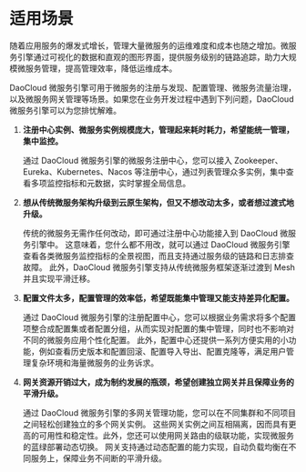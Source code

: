 # 适用场景

随着应用服务的爆发式增长，管理大量微服务的运维难度和成本也随之增加。微服务引擎通过可视化的数据和直观的图形界面，提供服务级别的链路追踪，助力大规模微服务管理，提高管理效率，降低运维成本。

DaoCloud 微服务引擎可用于微服务的注册与发现、配置管理、微服务流量治理，以及微服务网关管理等场景。如果您在业务开发过程中遇到下列问题，DaoCloud 微服务引擎可以为您排忧解难。

1. **注册中心实例、微服务实例规模庞大，管理起来耗时耗力，希望能统一管理，集中监控。**

    通过 DaoCloud 微服务引擎的微服务注册中心，您可以接入 Zookeeper、Eureka、Kubernetes、Nacos 等注册中心，通过列表管理众多实例，集中查看多项监控指标和元数据，实时掌握全局信息。

2. **想从传统微服务架构升级到云原生架构，但又不想改动太多，或者想过渡式地升级。**

    传统的微服务无需作任何改动，即可通过注册中心功能接入到 DaoCloud 微服务引擎中。
    这意味着，您什么都不用改，就可以通过 DaoCloud 微服务引擎查看各类微服务监控指标的全景视图，而且支持通过服务级的链路和日志排查故障。
    此外，DaoCloud 微服务引擎支持从传统微服务框架逐渐过渡到 Mesh 并且实现平滑迁移。

3. **配置文件太多，配置管理的效率低，希望既能集中管理又能支持差异化配置。**

    通过 DaoCloud 微服务引擎的注册配置中心，您可以根据业务需求将多个配置项整合成配置集或者配置分组，从而实现对配置的集中管理，同时也不影响对不同的微服务应用个性化配置。
    此外，配置中心还提供一系列方便实用的小功能，例如查看历史版本和配置回滚、配置导入导出、配置克隆等，满足用户管理复杂环境和海量微服务的业务诉求。

4. **网关资源开销过大，成为制约发展的瓶颈，希望创建独立网关并且保障业务的平滑升级。**

    通过 DaoCloud 微服务引擎的多网关管理功能，您可以在不同集群和不同项目之间轻松创建独立的多个网关实例。
    这些网关实例之间互相隔离，因而具有更高的可用性和稳定性。此外，您还可以使用网关路由的级联功能，实现微服务的蓝绿部署动态切换。
    网关支持通过动态配置的能力实现，自动负载均衡在不同服务上，保障业务不间断的平滑升级。
    